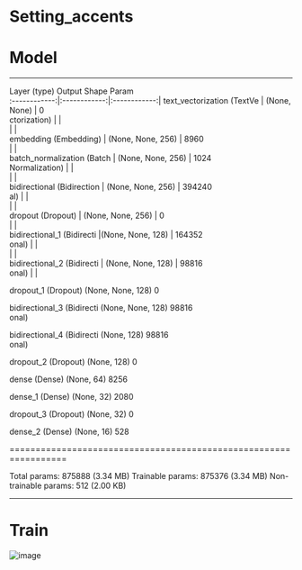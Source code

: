 # Setting_accents

# Model


_________________________________________________________________
 Layer (type)                Output Shape              Param   
:------------:|:------------:|:------------:|
 text_vectorization (TextVe | (None, None)         |     0         
 ctorization)               |                      |               
                            |                      |               
 embedding (Embedding)      | (None, None, 256)    |     8960      
                            |                      |               
 batch_normalization (Batch | (None, None, 256)    |     1024      
 Normalization)             |                      |              
                            |                      |             
 bidirectional (Bidirection | (None, None, 256)    |     394240    
 al)                        |                      |               
                            |                      |               
 dropout (Dropout)          | (None, None, 256)    |     0         
                            |                      |               
 bidirectional_1 (Bidirecti |(None, None, 128)     |    164352    
 onal)                      |                      |               
                            |                      |               
 bidirectional_2 (Bidirecti | (None, None, 128)    |     98816     
 onal)                      |                      |             
                                                                 
 dropout_1 (Dropout)         (None, None, 128)         0         
                                                                 
 bidirectional_3 (Bidirecti  (None, None, 128)         98816     
 onal)                                                           
                                                                 
 bidirectional_4 (Bidirecti  (None, 128)               98816     
 onal)                                                           
                                                                 
 dropout_2 (Dropout)         (None, 128)               0         
                                                                 
 dense (Dense)               (None, 64)                8256      
                                                                 
 dense_1 (Dense)             (None, 32)                2080      
                                                                 
 dropout_3 (Dropout)         (None, 32)                0         
                                                                 
 dense_2 (Dense)             (None, 16)                528       
                                                                 
=================================================================


Total params: 875888 (3.34 MB)
Trainable params: 875376 (3.34 MB)
Non-trainable params: 512 (2.00 KB)


_________________________________________________________________

# Train 
![image](https://github.com/BerezinDaniil/Setting_accents/assets/78606208/ac2a7d51-5cab-4f06-8363-1bb10144c019)

